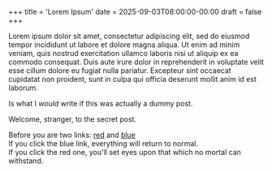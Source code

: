 +++
title = 'Lorem Ipsum'
date = 2025-09-03T08:00:00-00:00
draft = false
+++

Lorem ipsum dolor sit amet, consectetur adipiscing elit, sed do eiusmod tempor incididunt ut labore et dolore magna aliqua. Ut enim ad minim veniam, quis nostrud exercitation ullamco laboris nisi ut aliquip ex ea commodo consequat. Duis aute irure dolor in reprehenderit in voluptate velit esse cillum dolore eu fugiat nulla pariatur. Excepteur sint occaecat cupidatat non proident, sunt in culpa qui officia deserunt mollit anim id est laborum.

<!--more-->

Is what I *would* write if this was actually a dummy post.

Welcome, stranger, to the secret post.

Before you are two links: [red](../what-if-i-told-you) and [blue](../) \
If you click the blue link, everything will return to normal. \
If you click the red one, you'll set eyes upon that which no mortal can withstand.
